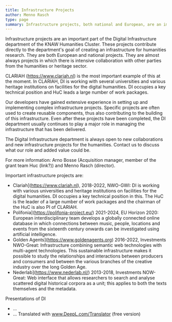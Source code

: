```yaml
---
title: Infrastructure Projects
author: Menno Rasch
type: page
summary: Infrastructure projects, both national and European, are an important part of the Digital Infrastructure section of the KNAW Humanities Cluster. These projects contribute directly to the department's goal of creating an infrastructure for humanities research.
---
```

Infrastructure projects are an important part of the Digital Infrastructure department of the KNAW Humanities Cluster. These projects contribute directly to the department's goal of creating an infrastructure for humanities research. They are both European and national projects. They are almost always projects in which there is intensive collaboration with other parties from the humanities or heritage sector.

CLARIAH (https://www.clariah.nl) is the most important example of this at the moment. In CLARIAH, DI is working with several universities and various heritage institutions on facilities for the digital humanities. DI occupies a key technical position and HuC leads a large number of work packages.

Our developers have gained extensive experience in setting up and implementing complex infrastructure projects. Specific projects are often used to create reusable components, thus also contributing to the building of this infrastructure. Even after these projects have been completed, the DI department usually continues to play a major role in managing the infrastructure that has been delivered.

The Digital Infrastructure department is always open to new collaborations and new infrastructure projects for the humanities. Contact us to discuss what our role and added value could be.

For more information: Arno Bosse (Acquisition manager, member of the grant team Huc (link?)) and Menno Rasch (director).

Important infrastructure projects are:

- Clariah](https://www.clariah.nl), 2018-2022, NWO-GWI:
DI is working with various universities and heritage institutions on facilities for the digital humanities. DI occupies a key technical position in this. The HuC is the leader of a large number of work packages and the chairman of the HuC is also PI of CLARIAH.
- Polifonia](https://polifonia-project.eu/) 2021-2024, EU Horizon 2020:
European interdisciplinary team develops a globally connected online database in which connections between music, people, locations and events from the sixteenth century onwards can be investigated using artificial intelligence.
- Golden Agents](https://www.goldenagents.org) 2016-2022, Investments NWO-Great:
Infrastructure combining semantic web technologies with multi-agent technologies. This sustainable infrastructure makes it possible to study the relationships and interactions between producers and consumers and between the various branches of the creative industry over the long Golden Age.
- Nederlab](https://www.nederlab.nl/) 2013-2018, Investments NOW-Great:
Web interface that allows researchers to search and analyse scattered digital historical corpora as a unit; this applies to both the texts themselves and the metadata.

Presentations of DI
- ...
- ...
 Translated with www.DeepL.com/Translator (free version)
